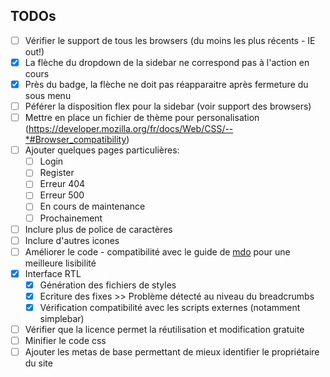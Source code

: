 ## TODOs

- [ ] Vérifier le support de tous les browsers (du moins les plus récents - IE out!)
- [x] La flèche du dropdown de la sidebar ne correspond pas à l'action en cours
- [x] Près du badge, la flèche ne doit pas réapparaitre après fermeture du sous menu
- [ ] Péférer la disposition flex pour la sidebar (voir support des browsers)
- [ ] Mettre en place un fichier de thème pour personalisation (https://developer.mozilla.org/fr/docs/Web/CSS/--*#Browser_compatibility)
- [ ] Ajouter quelques pages particulières:
    - [ ] Login
    - [ ] Register
    - [ ] Erreur 404
    - [ ] Erreur 500
    - [ ] En cours de maintenance
    - [ ] Prochainement
- [ ] Inclure plus de police de caractères
- [ ] Inclure d'autres icones
- [ ] Améliorer le code - compatibilité avec le guide de [mdo](http://pixelastic.github.io/code-guide/) pour une meilleure lisibilité
- [x] Interface RTL
    - [x] Génération des fichiers de styles
    - [x] Ecriture des fixes >> Problème détecté au niveau du breadcrumbs
    - [x] Vérification compatibilité avec les scripts externes (notamment simplebar)
- [ ] Vérifier que la licence permet la réutilisation et modification gratuite
- [ ] Minifier le code css
- [ ] Ajouter les metas de base permettant de mieux identifier le propriétaire du site
